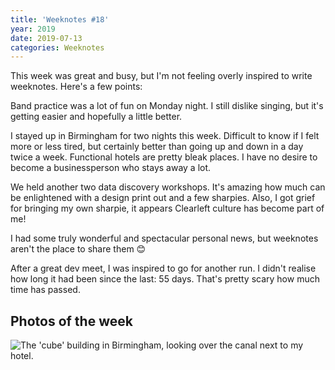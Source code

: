 ```yaml
---
title: 'Weeknotes #18'
year: 2019
date: 2019-07-13
categories: Weeknotes
---
```


This week was great and busy, but I'm not feeling overly inspired to write weeknotes. Here's a few points:

Band practice was a lot of fun on Monday night. I still dislike singing, but it's getting easier and hopefully a little better.

I stayed up in Birmingham for two nights this week. Difficult to know if I felt more or less tired, but certainly better than going up and down in a day twice a week. Functional hotels are pretty bleak places. I have no desire to become a businessperson who stays away a lot.

We held another two data discovery workshops. It's amazing how much can be enlightened with a design print out and a few sharpies. Also, I got grief for bringing my own sharpie, it appears Clearleft culture has become part of me!

I had some truly wonderful and spectacular personal news, but weeknotes aren't the place to share them 😊

After a great dev meet, I was inspired to go for another run. I didn't realise how long it had been since the last: 55 days. That's pretty scary how much time has passed.

## Photos of the week

![The 'cube' building in Birmingham, looking over the canal next to my hotel.](/images/blog/weeknotes-18-1.jpg)
